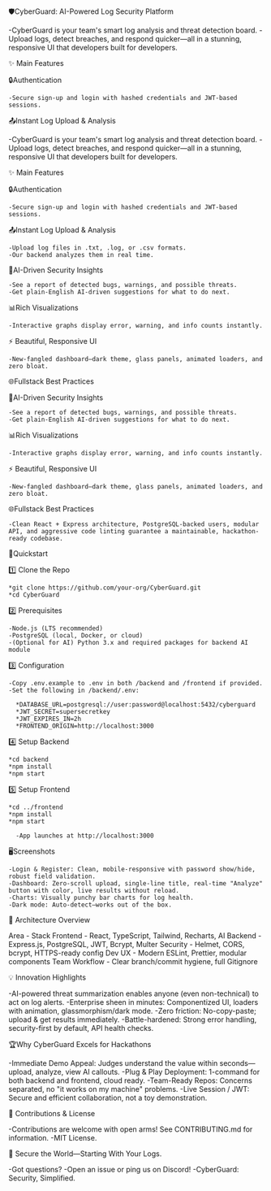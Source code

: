 🛡️CyberGuard: AI-Powered Log Security Platform


-CyberGuard is your team's smart log analysis and threat detection board.
-Upload logs, detect breaches, and respond quicker—all in a stunning, responsive UI that developers built for developers.

✨ Main Features

🔒Authentication

    -Secure sign-up and login with hashed credentials and JWT-based sessions.

📤Instant Log Upload & Analysis

  -CyberGuard is your team's smart log analysis and threat detection board.
  -Upload logs, detect breaches, and respond quicker—all in a stunning, responsive UI that developers built for developers.

✨ Main Features

  🔒Authentication

    -Secure sign-up and login with hashed credentials and JWT-based sessions.
    
  📤Instant Log Upload & Analysis

    -Upload log files in .txt, .log, or .csv formats.
    -Our backend analyzes them in real time.

🤖AI-Driven Security Insights

    -See a report of detected bugs, warnings, and possible threats.
    -Get plain-English AI-driven suggestions for what to do next.

📊Rich Visualizations

    -Interactive graphs display error, warning, and info counts instantly.

⚡ Beautiful, Responsive UI

    -New-fangled dashboard—dark theme, glass panels, animated loaders, and zero bloat.

🌐Fullstack Best Practices

  🤖AI-Driven Security Insights

    -See a report of detected bugs, warnings, and possible threats. 
    -Get plain-English AI-driven suggestions for what to do next.

  📊Rich Visualizations

    -Interactive graphs display error, warning, and info counts instantly.

  ⚡ Beautiful, Responsive UI

    -New-fangled dashboard—dark theme, glass panels, animated loaders, and zero bloat.

  🌐Fullstack Best Practices

    -Clean React + Express architecture, PostgreSQL-backed users, modular API, and aggressive code linting guarantee a maintainable, hackathon-ready codebase.

🚀Quickstart


  1️⃣ Clone the Repo


    *git clone https://github.com/your-org/CyberGuard.git
    *cd CyberGuard


  2️⃣ Prerequisites


    -Node.js (LTS recommended)
    -PostgreSQL (local, Docker, or cloud)
    -(Optional for AI) Python 3.x and required packages for backend AI module


  3️⃣ Configuration


    -Copy .env.example to .env in both /backend and /frontend if provided.
    -Set the following in /backend/.env:

      *DATABASE_URL=postgresql://user:password@localhost:5432/cyberguard
      *JWT_SECRET=supersecretkey
      *JWT_EXPIRES_IN=2h
      *FRONTEND_ORIGIN=http://localhost:3000

  4️⃣ Setup Backend


    *cd backend
    *npm install
    *npm start

  5️⃣ Setup Frontend


    *cd ../frontend
    *npm install
    *npm start

      -App launches at http://localhost:3000

🖥️Screenshots

    -Login & Register: Clean, mobile-responsive with password show/hide, robust field validation.
    -Dashboard: Zero-scroll upload, single-line title, real-time "Analyze" button with color, live results without reload.
    -Charts: Visually punchy bar charts for log health.
    -Dark mode: Auto-detect—works out of the box.

🔗 Architecture Overview

  Area             -     Stack
  Frontend         -     React, TypeScript, Tailwind, Recharts, AI
  Backend          -     Express.js, PostgreSQL, JWT, Bcrypt, Multer
  Security         -     Helmet, CORS, bcrypt, HTTPS-ready config
  Dev UX           -     Modern ESLint, Prettier, modular components
  Team Workflow    -     Clear branch/commit hygiene, full Gitignore

💡 Innovation Highlights

  -AI-powered threat summarization enables anyone (even non-technical) to act on log alerts.
  -Enterprise sheen in minutes: Componentized UI, loaders with animation, glassmorphism/dark mode.
  -Zero friction: No-copy-paste; upload & get results immediately.
  -Battle-hardened: Strong error handling, security-first by default, API health checks.

🏆Why CyberGuard Excels for Hackathons

  -Immediate Demo Appeal: Judges understand the value within seconds—upload, analyze, view AI callouts.
  -Plug & Play Deployment: 1-command for both backend and frontend, cloud ready.
  -Team-Ready Repos: Concerns separated, no "it works on my machine" problems.
  -Live Session / JWT: Secure and efficient collaboration, not a toy demonstration.

🤝 Contributions & License

  -Contributions are welcome with open arms! See CONTRIBUTING.md for information.
  -MIT License.

👑 Secure the World—Starting With Your Logs.

  -Got questions?
  -Open an issue or ping us on Discord!
  -CyberGuard: Security, Simplified.

